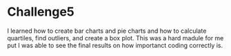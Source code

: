 # Challenge5

I learned how to create bar charts and pie charts and how to calculate quartiles, find outliers, and create a box plot. This was a hard madule for me put I was able to see the final results on how importanct coding correctly is.
